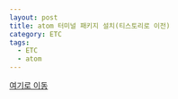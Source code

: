 ```yaml
---
layout: post
title: atom 터미널 패키지 설치(티스토리로 이전)
category: ETC
tags:
  - ETC
  - atom
---
```




[여기로 이동](https://lifetutorial.tistory.com/2)

<!-- 

많은 IDE에서 기본으로 터미널이 제공되지만 atom은 패키지를 설치해야 한다.

기본적으로 안전빵(?)을 선호하기에 다운로드 수가 많은 platformio-ide-terminal을 설치했다.



**1.Settings 들어가기(Ctrl+,(comma))**

![atom package](/assets/atom package/1.settings.png)



**2.+Install -> platformio-ide-terminal 검색.**

맨 아래 +Install을 누르고 검색어에 platformio-ide-terminal을 검색하면 조회수가 제일 많이 나오는 패키지가 있음.



![atom package2](/assets/atom package/2.install packages.png)



**3.기타 설정은 Packages에서**

터미널의 테마변경이나 키바인딩 등은 Packages -> platformio-ide-terminal로 가서 하면 된다.

![atom package3](/assets/atom package/3.settings-packages.png)



터미널 실행키는 Ctrl + ` (숫자키 1 왼쪽에 있는거)로 실행하거나

상단 메뉴바에 Packages -> platformio-ide-terminal -> Toggle을 클릭하면 된다.

만약 안될 경우에는 atom을 종료 후 재 실행하는 것을 추천.

(~~뭐가 안되면 일단 재부팅이 답...~~)

-->